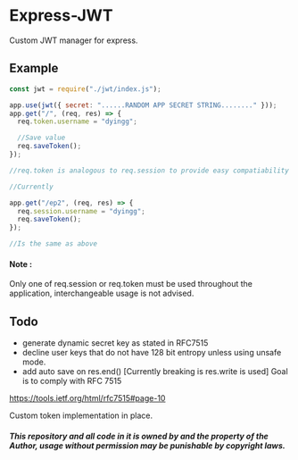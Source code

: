 # Express-JWT

Custom JWT manager for express.

## Example

```js
const jwt = require("./jwt/index.js");

app.use(jwt({ secret: "......RANDOM APP SECRET STRING........" }));
app.get("/", (req, res) => {
  req.token.username = "dyingg";

  //Save value
  req.saveToken();
});

//req.token is analogous to req.session to provide easy compatiability with express-session replacement(TODO)

//Currently

app.get("/ep2", (req, res) => {
  req.session.username = "dyingg";
  req.saveToken();
});

//Is the same as above
```

#### Note :

Only one of req.session or req.token must be used throughout the application, interchangeable usage is not advised.

## Todo

- generate dynamic secret key as stated in RFC7515
- decline user keys that do not have 128 bit entropy unless using unsafe mode.
- add auto save on res.end() [Currently breaking is res.write is used]
  Goal is to comply with RFC 7515

https://tools.ietf.org/html/rfc7515#page-10

Custom token implementation in place.

##### This repository and all code in it is owned by and the property of the Author, usage without permission may be punishable by copyright laws.
